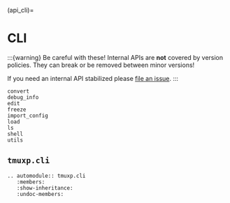 (api_cli)=

# CLI

:::{warning}
Be careful with these! Internal APIs are **not** covered by version policies. They can break or be removed between minor versions!

If you need an internal API stabilized please [file an issue](https://github.com/tmux-python/tmuxp/issues).
:::

```{toctree}
convert
debug_info
edit
freeze
import_config
load
ls
shell
utils
```

## `tmuxp.cli`

```{eval-rst}
.. automodule:: tmuxp.cli
   :members:
   :show-inheritance:
   :undoc-members:
```
